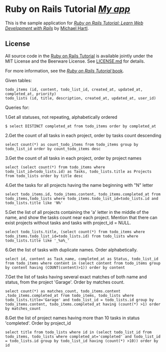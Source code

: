 # Ruby on Rails Tutorial [*My app*](https://morph-app.herokuapp.com)</a>

This is the sample application for
[*Ruby on Rails Tutorial:
Learn Web Development with Rails*](http://www.railstutorial.org/)
by [Michael Hartl](http://www.michaelhartl.com/).

## License

All source code in the [Ruby on Rails Tutorial](http://railstutorial.org/)
is available jointly under the MIT License and the Beerware License. See
[LICENSE.md](LICENSE.md) for details.

For more information, see the
[*Ruby on Rails Tutorial* book](http://www.railstutorial.org/book).

Given tables:

    todo_items (id, content, todo_list_id, created_at, updated_at, completed_at, priority)
    todo_lists (id, title, description, created_at, updated_at, user_id)

Queries for:

1.Get all statuses, not repeating, alphabetically ordered

```
$ select DISTINCT completed_at from todo_items order by completed_at
```

2.Get the count of all tasks in each project, order by tasks count descending

```
select count(*) as count_todo_items from todo_items group by todo_list_id order by count_todo_items desc
```

3.Get the count of all tasks in each project, order by project names

```
select (select count(*) from todo_items where todo_list_id=todo_lists.id) as Tasks, todo_lists.title as Projects from todo_lists order by title desc
```

4.Get the tasks for all projects having the name beginning with "N" letter

```
select todo_items.id, todo_items.content, todo_items.completed_at from todo_items,todo_lists where todo_items.todo_list_id=todo_lists.id and todo_lists.title like 'N%'
```

5.Get the list of all projects containing the 'a' letter in the middle of the name, and show the tasks count near each project. Mention that there can exist projects without tasks and tasks with project_id = NULL.

```
select todo_lists.title, (select count(*) from todo_items where todo_items.todo_list_id=todo_lists.id) from todo_lists where todo_lists.title like '_%a%_'
```

6.Get the list of tasks with duplicate names. Order alphabetically.

```
select id, content as Task_name, completed_at as Status, todo_list_id from todo_items where content in (select content from todo_items group by content having (COUNT(content)>1)) order by content
```

7.Get the list of tasks having several exact matches of both name and status, from the project 'Garage'. Order by matches count.

```
select count(*) as matches_count, todo_items.content ,todo_items.completed_at from todo_items, todo_lists where todo_lists.title='Garage' and todo_list_id = todo_lists.id group by todo_items.content, todo_items.completed_at having (count(*) >1) order by matches_count
```

8.Get the list of project names having more than 10 tasks in status 'completed'. Order by project_id

```
select title from todo_lists where id in (select todo_list_id from todo_items, todo_lists where completed_at='completed' and todo_list_id = todo_lists.id group by todo_list_id having (count(*) >10)) order by id
```
